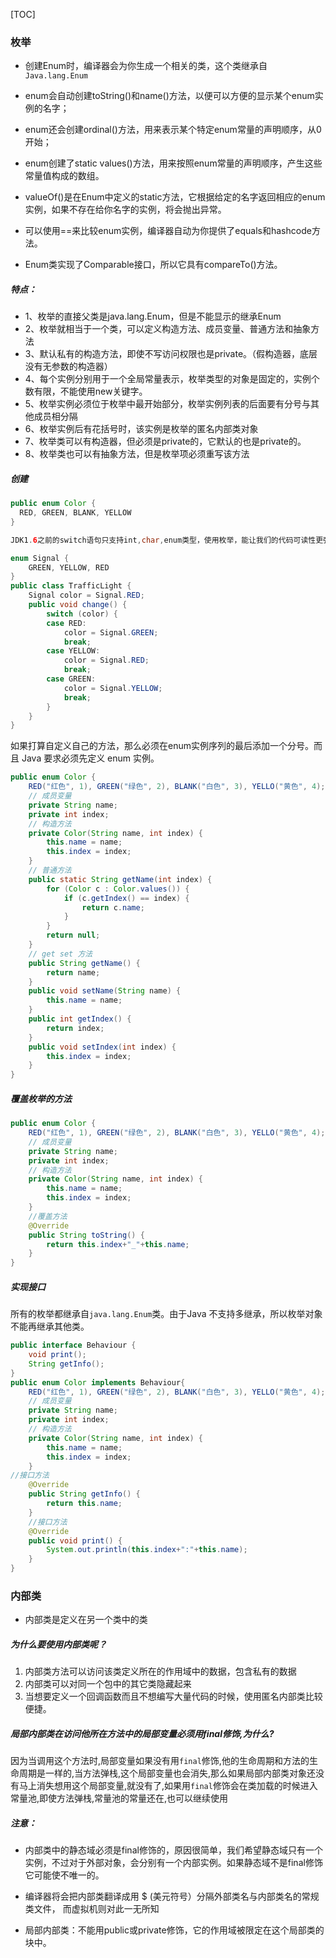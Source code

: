 

[TOC]



### 枚举

- 创建Enum时，编译器会为你生成一个相关的类，这个类继承自`Java.lang.Enum`

- enum会自动创建toString()和name()方法，以便可以方便的显示某个enum实例的名字；
- enum还会创建ordinal()方法，用来表示某个特定enum常量的声明顺序，从0开始；
- enum创建了static values()方法，用来按照enum常量的声明顺序，产生这些常量值构成的数组。
- valueOf()是在Enum中定义的static方法，它根据给定的名字返回相应的enum实例，如果不存在给你名字的实例，将会抛出异常。
- 可以使用==来比较enum实例，编译器自动为你提供了equals和hashcode方法。
- Enum类实现了Comparable接口，所以它具有compareTo()方法。

##### 特点：

- 1、枚举的直接父类是java.lang.Enum，但是不能显示的继承Enum
- 2、枚举就相当于一个类，可以定义构造方法、成员变量、普通方法和抽象方法
- 3、默认私有的构造方法，即使不写访问权限也是private。（假构造器，底层没有无参数的构造器）
- 4、每个实例分别用于一个全局常量表示，枚举类型的对象是固定的，实例个数有限，不能使用new关键字。
- 5、枚举实例必须位于枚举中最开始部分，枚举实例列表的后面要有分号与其他成员相分隔
- 6、枚举实例后有花括号时，该实例是枚举的匿名内部类对象
- 7、枚举类可以有构造器，但必须是private的，它默认的也是private的。
- 8、枚举类也可以有抽象方法，但是枚举项必须重写该方法

##### 创建

```java
public enum Color {  
  RED, GREEN, BLANK, YELLOW  
}
```

```java
JDK1.6之前的switch语句只支持int,char,enum类型，使用枚举，能让我们的代码可读性更强。

enum Signal {  
    GREEN, YELLOW, RED  
}  
public class TrafficLight {  
    Signal color = Signal.RED;  
    public void change() {  
        switch (color) {  
        case RED:  
            color = Signal.GREEN;  
            break;  
        case YELLOW:  
            color = Signal.RED;  
            break;  
        case GREEN:  
            color = Signal.YELLOW;  
            break;  
        }  
    }  
}
```

如果打算自定义自己的方法，那么必须在enum实例序列的最后添加一个分号。而且 Java 要求必须先定义 enum 实例。

```java
public enum Color {  
    RED("红色", 1), GREEN("绿色", 2), BLANK("白色", 3), YELLO("黄色", 4);  
    // 成员变量  
    private String name;  
    private int index;  
    // 构造方法  
    private Color(String name, int index) {  
        this.name = name;  
        this.index = index;  
    }  
    // 普通方法  
    public static String getName(int index) {  
        for (Color c : Color.values()) {  
            if (c.getIndex() == index) {  
                return c.name;  
            }  
        }  
        return null;  
    }  
    // get set 方法  
    public String getName() {  
        return name;  
    }  
    public void setName(String name) {  
        this.name = name;  
    }  
    public int getIndex() {  
        return index;  
    }  
    public void setIndex(int index) {  
        this.index = index;  
    }  
}
```

##### 覆盖枚举的方法

```java
public enum Color {  
    RED("红色", 1), GREEN("绿色", 2), BLANK("白色", 3), YELLO("黄色", 4);  
    // 成员变量  
    private String name;  
    private int index;  
    // 构造方法  
    private Color(String name, int index) {  
        this.name = name;  
        this.index = index;  
    }  
    //覆盖方法  
    @Override  
    public String toString() {  
        return this.index+"_"+this.name;  
    }  
}
```

##### 实现接口

所有的枚举都继承自`java.lang.Enum`类。由于Java 不支持多继承，所以枚举对象不能再继承其他类。 

```java
public interface Behaviour {  
    void print();  
    String getInfo();  
}  
public enum Color implements Behaviour{  
    RED("红色", 1), GREEN("绿色", 2), BLANK("白色", 3), YELLO("黄色", 4);  
    // 成员变量  
    private String name;  
    private int index;  
    // 构造方法  
    private Color(String name, int index) {  
        this.name = name;  
        this.index = index;  
    }  
//接口方法  
    @Override  
    public String getInfo() {  
        return this.name;  
    }  
    //接口方法  
    @Override  
    public void print() {  
        System.out.println(this.index+":"+this.name);  
    }  
}
```

### 内部类

- 内部类是定义在另一个类中的类

##### 为什么要使用内部类呢？

1. 内部类方法可以访问该类定义所在的作用域中的数据，包含私有的数据
2. 内部类可以对同一个包中的其它类隐藏起来
3. 当想要定义一个回调函数而且不想编写大量代码的时候，使用匿名内部类比较便捷。



##### 局部内部类在访问他所在方法中的局部变量必须用final修饰,为什么?

​	因为当调用这个方法时,局部变量如果没有用`final`修饰,他的生命周期和方法的生命周期是一样的,当方法弹栈,这个局部变量也会消失,那么如果局部内部类对象还没有马上消失想用这个局部变量,就没有了,如果用`final`修饰会在类加载的时候进入常量池,即使方法弹栈,常量池的常量还在,也可以继续使用

##### 注意：

- 内部类中的静态域必须是final修饰的，原因很简单，我们希望静态域只有一个实例，不过对于外部对象，会分别有一个内部实例。如果静态域不是final修饰它可能使不唯一的。

- 编译器将会把内部类翻译成用 $ (美元符号）分隔外部类名与内部类名的常规类文件， 而虚拟机则对此一无所知

- 局部内部类：不能用public或private修饰，它的作用域被限定在这个局部类的块中。